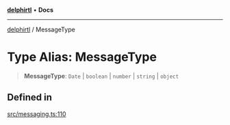 [**delphirtl**](../README.md) • **Docs**

***

[delphirtl](../globals.md) / MessageType

# Type Alias: MessageType

> **MessageType**: `Date` \| `boolean` \| `number` \| `string` \| `object`

## Defined in

[src/messaging.ts:110](https://github.com/chuacw/delphirtl/blob/65b8db69badfc6b1f76e4c089a4334916b69a373/src/messaging.ts#L110)
